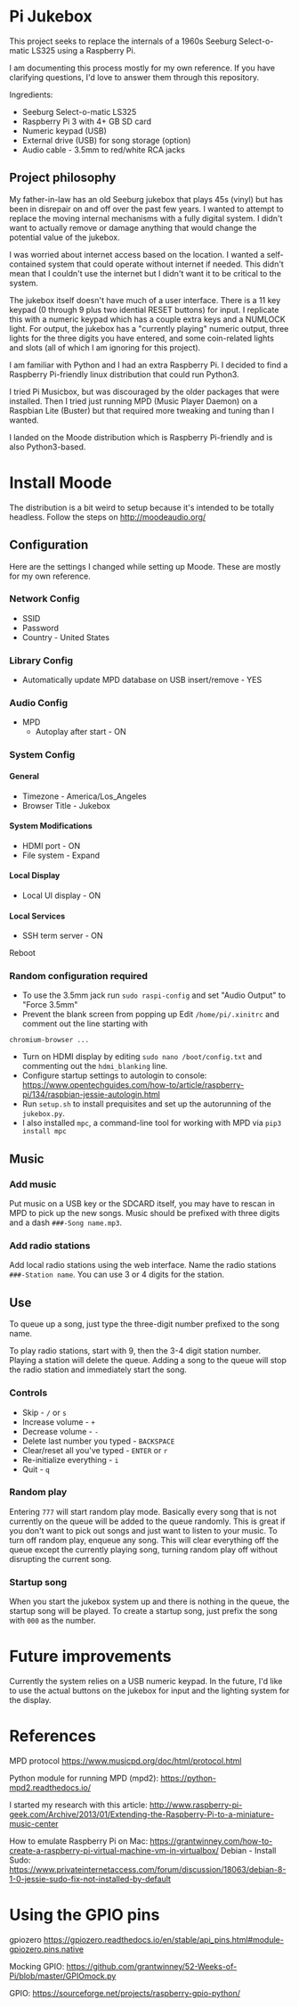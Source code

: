 # Pi Jukebox
This project seeks to replace the internals of a 1960s Seeburg Select-o-matic LS325 using a Raspberry Pi.

I am documenting this process mostly for my own reference.  If you have clarifying questions, I'd love to answer them through this repository.

Ingredients:
* Seeburg Select-o-matic LS325
* Raspberry Pi 3 with 4+ GB SD card
* Numeric keypad (USB)
* External drive (USB) for song storage (option)
* Audio cable - 3.5mm to red/white RCA jacks

## Project philosophy
My father-in-law has an old Seeburg jukebox that plays 45s (vinyl) but has been in disrepair on and off over the past few years.  I wanted to attempt to replace the moving internal mechanisms with a fully digital system.  I didn't want to actually remove or damage anything that would change the potential value of the jukebox.

I was worried about internet access based on the location.  I wanted a self-contained system that could operate without internet if needed.  This didn't mean that I couldn't use the internet but I didn't want it to be critical to the system.

The jukebox itself doesn't have much of a user interface.  There is a 11 key keypad (0 through 9 plus two idential RESET buttons) for input.  I replicate this with a numeric keypad which has a couple extra keys and a NUMLOCK light.  For output, the jukebox has a "currently playing" numeric output, three lights for the three digits you have entered, and some coin-related lights and slots (all of which I am ignoring for this project).

I am familiar with Python and I had an extra Raspberry Pi.  I decided to find a Raspberry Pi-friendly linux distribution that could run Python3.

I tried Pi Musicbox, but was discouraged by the older packages that were installed.  Then I tried just running MPD (Music Player Daemon) on a Raspbian Lite (Buster) but that required more tweaking and tuning than I wanted.

I landed on the Moode distribution which is Raspberry Pi-friendly and is also Python3-based.

# Install Moode
The distribution is a bit weird to setup because it's intended to be totally headless.  Follow the steps on http://moodeaudio.org/

## Configuration
Here are the settings I changed while setting up Moode.  These are mostly for my own reference.

### Network Config
* SSID
* Password
* Country - United States

### Library Config
* Automatically update MPD database on USB insert/remove - YES

### Audio Config
* MPD
  * Autoplay after start - ON

### System Config
#### General
* Timezone - America/Los_Angeles
* Browser Title - Jukebox
#### System Modifications
* HDMI port - ON
* File system - Expand
#### Local Display
* Local UI display - ON
#### Local Services
* SSH term server - ON

Reboot

### Random configuration required
* To use the 3.5mm jack run `sudo raspi-config` and set "Audio Output" to "Force 3.5mm"
* Prevent the blank screen from popping up
Edit `/home/pi/.xinitrc` and comment out the line starting with
```
chromium-browser ...
```
* Turn on HDMI display by editing `sudo nano /boot/config.txt` and commenting out the `hdmi_blanking` line.
* Configure startup settings to autologin to console:
https://www.opentechguides.com/how-to/article/raspberry-pi/134/raspbian-jessie-autologin.html
* Run `setup.sh` to install prequisites and set up the autorunning of the `jukebox.py`.
* I also installed `mpc`, a command-line tool for working with MPD via `pip3 install mpc`

## Music

### Add music
Put music on a USB key or the SDCARD itself, you may have to rescan in MPD to pick up the new songs.  Music should be prefixed with three digits and a dash `###-Song name.mp3`.

### Add radio stations
Add local radio stations using the web interface.  Name the radio stations `###-Station name`.  You can use 3 or 4 digits for the station.

## Use
To queue up a song, just type the three-digit number prefixed to the song name.

To play radio stations, start with 9, then the 3-4 digit station number.  Playing a station will delete the queue.  Adding a song to the queue will stop the radio station and immediately start the song.

### Controls
* Skip - `/` or `s`
* Increase volume - `+`
* Decrease volume - `-`
* Delete last number you typed - `BACKSPACE`
* Clear/reset all you've typed - `ENTER` or `r`
* Re-initialize everything - `i`
* Quit - `q`

### Random play
Entering `777` will start random play mode.  Basically every song that is not currently on the queue will be added to the queue randomly.  This is great if you don't want to pick out songs and just want to listen to your music.  To turn off random play, enqueue any song.  This will clear everything off the queue except the currently playing song, turning random play off without disrupting the current song.

### Startup song
When you start the jukebox system up and there is nothing in the queue, the startup song will be played.  To create a startup song, just prefix the song with `000` as the number. 

# Future improvements
Currently the system relies on a USB numeric keypad.  In the future, I'd like to use the actual buttons on the jukebox for input and the lighting system for the display.

# References

MPD protocol
https://www.musicpd.org/doc/html/protocol.html

Python module for running MPD (mpd2):
https://python-mpd2.readthedocs.io/

I started my research with this article:
http://www.raspberry-pi-geek.com/Archive/2013/01/Extending-the-Raspberry-Pi-to-a-miniature-music-center

How to emulate Raspberry Pi on Mac:
https://grantwinney.com/how-to-create-a-raspberry-pi-virtual-machine-vm-in-virtualbox/
Debian - Install Sudo:
https://www.privateinternetaccess.com/forum/discussion/18063/debian-8-1-0-jessie-sudo-fix-not-installed-by-default

# Using the GPIO pins
gpiozero
https://gpiozero.readthedocs.io/en/stable/api_pins.html#module-gpiozero.pins.native

Mocking GPIO:
https://github.com/grantwinney/52-Weeks-of-Pi/blob/master/GPIOmock.py

GPIO:
https://sourceforge.net/projects/raspberry-gpio-python/
